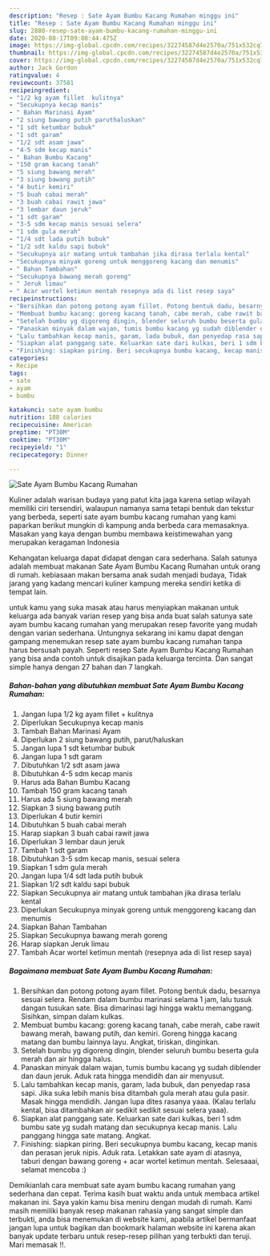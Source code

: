 ```yaml
---
description: "Resep : Sate Ayam Bumbu Kacang Rumahan minggu ini"
title: "Resep : Sate Ayam Bumbu Kacang Rumahan minggu ini"
slug: 2880-resep-sate-ayam-bumbu-kacang-rumahan-minggu-ini
date: 2020-08-17T09:08:44.475Z
image: https://img-global.cpcdn.com/recipes/32274587d4e2570a/751x532cq70/sate-ayam-bumbu-kacang-rumahan-foto-resep-utama.jpg
thumbnail: https://img-global.cpcdn.com/recipes/32274587d4e2570a/751x532cq70/sate-ayam-bumbu-kacang-rumahan-foto-resep-utama.jpg
cover: https://img-global.cpcdn.com/recipes/32274587d4e2570a/751x532cq70/sate-ayam-bumbu-kacang-rumahan-foto-resep-utama.jpg
author: Jack Gordon
ratingvalue: 4
reviewcount: 37581
recipeingredient:
- "1/2 kg ayam fillet  kulitnya"
- "Secukupnya kecap manis"
- " Bahan Marinasi Ayam"
- "2 siung bawang putih paruthaluskan"
- "1 sdt ketumbar bubuk"
- "1 sdt garam"
- "1/2 sdt asam jawa"
- "4-5 sdm kecap manis"
- " Bahan Bumbu Kacang"
- "150 gram kacang tanah"
- "5 siung bawang merah"
- "3 siung bawang putih"
- "4 butir kemiri"
- "5 buah cabai merah"
- "3 buah cabai rawit jawa"
- "3 lembar daun jeruk"
- "1 sdt garam"
- "3-5 sdm kecap manis sesuai selera"
- "1 sdm gula merah"
- "1/4 sdt lada putih bubuk"
- "1/2 sdt kaldu sapi bubuk"
- "Secukupnya air matang untuk tambahan jika dirasa terlalu kental"
- "Secukupnya minyak goreng untuk menggoreng kacang dan menumis"
- " Bahan Tambahan"
- "Secukupnya bawang merah goreng"
- " Jeruk limau"
- " Acar wortel ketimun mentah resepnya ada di list resep saya"
recipeinstructions:
- "Bersihkan dan potong potong ayam fillet. Potong bentuk dadu, besarnya sesuai selera. Rendam dalam bumbu marinasi selama 1 jam, lalu tusuk dangan tusukan sate. Bisa dimarinasi lagi hingga waktu memanggang. Sisihkan, simpan dalam kulkas."
- "Membuat bumbu kacang: goreng kacang tanah, cabe merah, cabe rawit bawang merah, bawang putih, dan kemiri. Goreng hingga kacang matang dan bumbu lainnya layu. Angkat, tiriskan, dinginkan."
- "Setelah bumbu yg digoreng dingin, blender seluruh bumbu beserta gula merah dan air hingga halus."
- "Panaskan minyak dalam wajan, tumis bumbu kacang yg sudah diblender dan daun jeruk. Aduk rata hingga mendidih dan air menyusut."
- "Lalu tambahkan kecap manis, garam, lada bubuk, dan penyedap rasa sapi. Jika suka lebih manis bisa ditambah gula merah atau gula pasir. Masak hingga mendidih. Jangan lupa dites rasanya yaaa. (Kalau terlalu kental, bisa ditambahkan air sedikit sedikit sesuai selera yaaa)."
- "Siapkan alat panggang sate. Keluarkan sate dari kulkas, beri 1 sdm bumbu sate yg sudah matang dan secukupnya kecap manis. Lalu panggang hingga sate matang. Angkat."
- "Finishing: siapkan piring. Beri secukupnya bumbu kacang, kecap manis dan perasan jeruk nipis. Aduk rata. Letakkan sate ayam di atasnya, taburi dengan bawang goreng + acar wortel ketimun mentah. Selesaaai, selamat mencoba :)"
categories:
- Recipe
tags:
- sate
- ayam
- bumbu

katakunci: sate ayam bumbu 
nutrition: 188 calories
recipecuisine: American
preptime: "PT30M"
cooktime: "PT30M"
recipeyield: "1"
recipecategory: Dinner

---
```



![Sate Ayam Bumbu Kacang Rumahan](https://img-global.cpcdn.com/recipes/32274587d4e2570a/751x532cq70/sate-ayam-bumbu-kacang-rumahan-foto-resep-utama.jpg)

Kuliner adalah warisan budaya yang patut kita jaga karena setiap wilayah memiliki ciri tersendiri, walaupun namanya sama tetapi bentuk dan tekstur yang berbeda, seperti sate ayam bumbu kacang rumahan yang kami paparkan berikut mungkin di kampung anda berbeda cara memasaknya. Masakan yang kaya dengan bumbu membawa keistimewahan yang merupakan keragaman Indonesia



Kehangatan keluarga dapat didapat dengan cara sederhana. Salah satunya adalah membuat makanan Sate Ayam Bumbu Kacang Rumahan untuk orang di rumah. kebiasaan makan bersama anak sudah menjadi budaya, Tidak jarang yang kadang mencari kuliner kampung mereka sendiri ketika di tempat lain.

untuk kamu yang suka masak atau harus menyiapkan makanan untuk keluarga ada banyak varian resep yang bisa anda buat salah satunya sate ayam bumbu kacang rumahan yang merupakan resep favorite yang mudah dengan varian sederhana. Untungnya sekarang ini kamu dapat dengan gampang menemukan resep sate ayam bumbu kacang rumahan tanpa harus bersusah payah.
Seperti resep Sate Ayam Bumbu Kacang Rumahan yang bisa anda contoh untuk disajikan pada keluarga tercinta. Dan sangat simple hanya dengan 27 bahan dan 7 langkah.


<!--inarticleads1-->

##### Bahan-bahan yang dibutuhkan membuat Sate Ayam Bumbu Kacang Rumahan:

1. Jangan lupa 1/2 kg ayam fillet + kulitnya
1. Diperlukan Secukupnya kecap manis
1. Tambah  Bahan Marinasi Ayam
1. Diperlukan 2 siung bawang putih, parut/haluskan
1. Jangan lupa 1 sdt ketumbar bubuk
1. Jangan lupa 1 sdt garam
1. Dibutuhkan 1/2 sdt asam jawa
1. Dibutuhkan 4-5 sdm kecap manis
1. Harus ada  Bahan Bumbu Kacang
1. Tambah 150 gram kacang tanah
1. Harus ada 5 siung bawang merah
1. Siapkan 3 siung bawang putih
1. Diperlukan 4 butir kemiri
1. Dibutuhkan 5 buah cabai merah
1. Harap siapkan 3 buah cabai rawit jawa
1. Diperlukan 3 lembar daun jeruk
1. Tambah 1 sdt garam
1. Dibutuhkan 3-5 sdm kecap manis, sesuai selera
1. Siapkan 1 sdm gula merah
1. Jangan lupa 1/4 sdt lada putih bubuk
1. Siapkan 1/2 sdt kaldu sapi bubuk
1. Siapkan Secukupnya air matang untuk tambahan jika dirasa terlalu kental
1. Diperlukan Secukupnya minyak goreng untuk menggoreng kacang dan menumis
1. Siapkan  Bahan Tambahan
1. Siapkan Secukupnya bawang merah goreng
1. Harap siapkan  Jeruk limau
1. Tambah  Acar wortel ketimun mentah (resepnya ada di list resep saya)




<!--inarticleads2-->

##### Bagaimana membuat  Sate Ayam Bumbu Kacang Rumahan:

1. Bersihkan dan potong potong ayam fillet. Potong bentuk dadu, besarnya sesuai selera. Rendam dalam bumbu marinasi selama 1 jam, lalu tusuk dangan tusukan sate. Bisa dimarinasi lagi hingga waktu memanggang. Sisihkan, simpan dalam kulkas.
1. Membuat bumbu kacang: goreng kacang tanah, cabe merah, cabe rawit bawang merah, bawang putih, dan kemiri. Goreng hingga kacang matang dan bumbu lainnya layu. Angkat, tiriskan, dinginkan.
1. Setelah bumbu yg digoreng dingin, blender seluruh bumbu beserta gula merah dan air hingga halus.
1. Panaskan minyak dalam wajan, tumis bumbu kacang yg sudah diblender dan daun jeruk. Aduk rata hingga mendidih dan air menyusut.
1. Lalu tambahkan kecap manis, garam, lada bubuk, dan penyedap rasa sapi. Jika suka lebih manis bisa ditambah gula merah atau gula pasir. Masak hingga mendidih. Jangan lupa dites rasanya yaaa. (Kalau terlalu kental, bisa ditambahkan air sedikit sedikit sesuai selera yaaa).
1. Siapkan alat panggang sate. Keluarkan sate dari kulkas, beri 1 sdm bumbu sate yg sudah matang dan secukupnya kecap manis. Lalu panggang hingga sate matang. Angkat.
1. Finishing: siapkan piring. Beri secukupnya bumbu kacang, kecap manis dan perasan jeruk nipis. Aduk rata. Letakkan sate ayam di atasnya, taburi dengan bawang goreng + acar wortel ketimun mentah. Selesaaai, selamat mencoba :)




Demikianlah cara membuat sate ayam bumbu kacang rumahan yang sederhana dan cepat. Terima kasih buat waktu anda untuk membaca artikel makanan ini. Saya yakin kamu bisa meniru dengan mudah di rumah. Kami masih memiliki banyak resep makanan rahasia yang sangat simple dan terbukti, anda bisa menemukan di website kami, apabila artikel bermanfaat jangan lupa untuk bagikan dan bookmark halaman website ini karena akan banyak update terbaru untuk resep-resep pilihan yang terbukti dan teruji. Mari memasak !!. 
